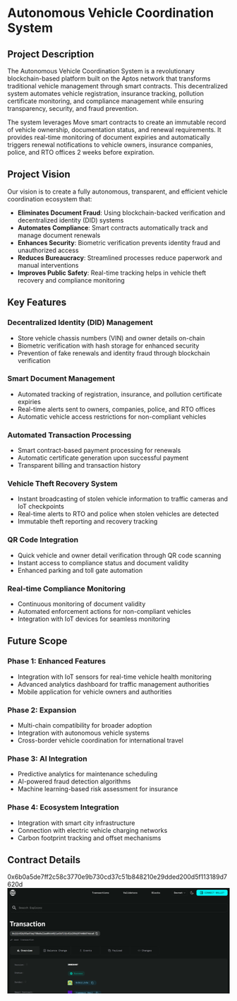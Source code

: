# Autonomous Vehicle Coordination System

## Project Description

The Autonomous Vehicle Coordination System is a revolutionary blockchain-based platform built on the Aptos network that transforms traditional vehicle management through smart contracts. This decentralized system automates vehicle registration, insurance tracking, pollution certificate monitoring, and compliance management while ensuring transparency, security, and fraud prevention.

The system leverages Move smart contracts to create an immutable record of vehicle ownership, documentation status, and renewal requirements. It provides real-time monitoring of document expiries and automatically triggers renewal notifications to vehicle owners, insurance companies, police, and RTO offices 2 weeks before expiration.

## Project Vision

Our vision is to create a fully autonomous, transparent, and efficient vehicle coordination ecosystem that:

- **Eliminates Document Fraud**: Using blockchain-backed verification and decentralized identity (DID) systems
- **Automates Compliance**: Smart contracts automatically track and manage document renewals
- **Enhances Security**: Biometric verification prevents identity fraud and unauthorized access
- **Reduces Bureaucracy**: Streamlined processes reduce paperwork and manual interventions
- **Improves Public Safety**: Real-time tracking helps in vehicle theft recovery and compliance monitoring

## Key Features

###  Decentralized Identity (DID) Management
- Store vehicle chassis numbers (VIN) and owner details on-chain
- Biometric verification with hash storage for enhanced security
- Prevention of fake renewals and identity fraud through blockchain verification

###  Smart Document Management
- Automated tracking of registration, insurance, and pollution certificate expiries
- Real-time alerts sent to owners, companies, police, and RTO offices
- Automatic vehicle access restrictions for non-compliant vehicles

###  Automated Transaction Processing
- Smart contract-based payment processing for renewals
- Automatic certificate generation upon successful payment
- Transparent billing and transaction history

###  Vehicle Theft Recovery System
- Instant broadcasting of stolen vehicle information to traffic cameras and IoT checkpoints
- Real-time alerts to RTO and police when stolen vehicles are detected
- Immutable theft reporting and recovery tracking

###  QR Code Integration
- Quick vehicle and owner detail verification through QR code scanning
- Instant access to compliance status and document validity
- Enhanced parking and toll gate automation

###  Real-time Compliance Monitoring
- Continuous monitoring of document validity
- Automated enforcement actions for non-compliant vehicles
- Integration with IoT devices for seamless monitoring

## Future Scope

### Phase 1: Enhanced Features
- Integration with IoT sensors for real-time vehicle health monitoring
- Advanced analytics dashboard for traffic management authorities
- Mobile application for vehicle owners and authorities

### Phase 2: Expansion
- Multi-chain compatibility for broader adoption
- Integration with autonomous vehicle systems
- Cross-border vehicle coordination for international travel

### Phase 3: AI Integration
- Predictive analytics for maintenance scheduling
- AI-powered fraud detection algorithms
- Machine learning-based risk assessment for insurance

### Phase 4: Ecosystem Integration
- Integration with smart city infrastructure
- Connection with electric vehicle charging networks
- Carbon footprint tracking and offset mechanisms
## Contract Details
0x6b0a5de7ff2c58c3770e9b730cd37c51b848210e29dded200d5f113189d7620d
![alt text](image.png)



